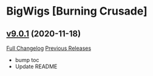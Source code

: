 # BigWigs [Burning Crusade]

## [v9.0.1](https://github.com/BigWigsMods/BigWigs_BurningCrusade/tree/v9.0.1) (2020-11-18)
[Full Changelog](https://github.com/BigWigsMods/BigWigs_BurningCrusade/compare/v9.0.0...v9.0.1) [Previous Releases](https://github.com/BigWigsMods/BigWigs_BurningCrusade/releases)

- bump toc  
- Update README  
